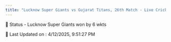 ```yaml
---
title: "Lucknow Super Giants vs Gujarat Titans, 26th Match - Live Cricket Score"
---
```


📑 Status - Lucknow Super Giants won by 6 wkts

📝 Last Updated on : 4/12/2025, 9:51:27 PM  

